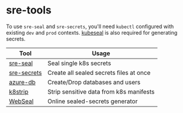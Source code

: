 # sre-tools

To use `sre-seal` and `sre-secrets`, you'll need `kubectl` configured with existing `dev` and `prod` contexts. [kubeseal](https://github.com/bitnami-labs/sealed-secrets) is also required for generating secrets.

| Tool                                               | Usage                                   |
| -------------------------------------------------- | --------------------------------------- |
| [sre-seal](./packages/sre-seal)                    | Seal single k8s secrets                 |
| [sre-secrets](./packages/sre-secrets)              | Create all sealed secrets files at once |
| [azure-db](./packages/azure-db)                    | Create/Drop databases and users         |
| [k8strip](./packages/k8strip)                      | Strip sensitive data from k8s manifests |
| [WebSeal](https://socialgouv.github.io/sre-tools/) | Online sealed-secrets generator         |
